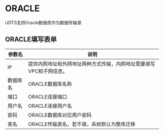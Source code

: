 

# ORACLE

UDTS支持Oracle数据库作为数据传输源

## ORACLE填写表单

| 参数名   | 说明                                                         |
| -------- | ------------------------------------------------------------ |
| IP       | 提供内网地址和外网地址两种方式传输，内网地址需要填写VPC和子网信息。 |
| 数据库名 | ORACLE数据库名称                                              |
| 端口     | ORACLE连接端口                                                |
| 用户名   | ORACLE连接用户名                                              |
| 密码     | ORACLE数据库对应用户密码                                      |
| 表名     | ORACLE传输表名，若不填，系统默认为整库迁移                    |

